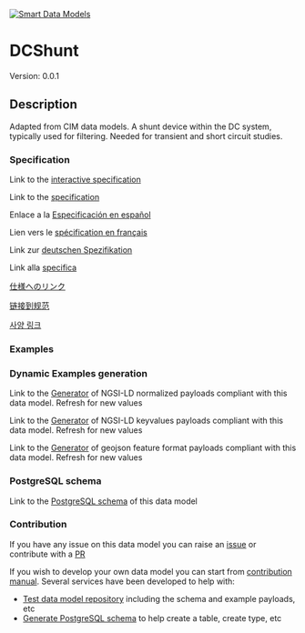 [![Smart Data Models](https://smartdatamodels.org/wp-content/uploads/2022/01/SmartDataModels_logo.png "Logo")](https://smartdatamodels.org)
# DCShunt
Version: 0.0.1

## Description 

Adapted from CIM data models. A shunt device within the DC system, typically used for filtering.  Needed for transient and short circuit studies.
### Specification

Link to the [interactive specification](https://swagger.lab.fiware.org/?url=https://smart-data-models.github.io/dataModel.EnergyCIM/DCShunt/swagger.yaml)

Link to the [specification](https://github.com/smart-data-models/dataModel.EnergyCIM/blob/master/DCShunt/doc/spec.md)

Enlace a la [Especificación en español](https://github.com/smart-data-models/dataModel.EnergyCIM/blob/master/DCShunt/doc/spec_ES.md)

Lien vers le [spécification en français](https://github.com/smart-data-models/dataModel.EnergyCIM/blob/master/DCShunt/doc/spec_FR.md)

Link zur [deutschen Spezifikation](https://github.com/smart-data-models/dataModel.EnergyCIM/blob/master/DCShunt/doc/spec_DE.md)

Link alla [specifica](https://github.com/smart-data-models/dataModel.EnergyCIM/blob/master/DCShunt/doc/spec_IT.md)

[仕様へのリンク](https://github.com/smart-data-models/dataModel.EnergyCIM/blob/master/DCShunt/doc/spec_JA.md)

[链接到规范](https://github.com/smart-data-models/dataModel.EnergyCIM/blob/master/DCShunt/doc/spec_ZH.md)

[사양 링크](https://github.com/smart-data-models/dataModel.EnergyCIM/blob/master/DCShunt/doc/spec_KO.md)
### Examples
### Dynamic Examples generation

Link to the [Generator](https://smartdatamodels.org/extra/ngsi-ld_generator.php?schemaUrl=https://raw.githubusercontent.com/smart-data-models/dataModel.EnergyCIM/master/DCShunt/schema.json&email=info@smartdatamodels.org) of NGSI-LD normalized payloads compliant with this data model. Refresh for new values

Link to the [Generator](https://smartdatamodels.org/extra/ngsi-ld_generator_keyvalues.php?schemaUrl=https://raw.githubusercontent.com/smart-data-models/dataModel.EnergyCIM/master/DCShunt/schema.json&email=info@smartdatamodels.org) of NGSI-LD keyvalues payloads compliant with this data model. Refresh for new values

Link to the [Generator](https://smartdatamodels.org/extra/geojson_features_generator.php?schemaUrl=https://raw.githubusercontent.com/smart-data-models/dataModel.EnergyCIM/master/DCShunt/schema.json&email=info@smartdatamodels.org) of geojson feature format payloads compliant with this data model. Refresh for new values
### PostgreSQL schema

Link to the [PostgreSQL schema](https://github.com/smart-data-models/dataModel.EnergyCIM/blob/master/DCShunt/schema.sql) of this data model
### Contribution

 If you have any issue on this data model you can raise an [issue](https://github.com/smart-data-models/dataModel.EnergyCIM/issues)  or contribute with a [PR](https://github.com/smart-data-models/dataModel.EnergyCIM/pulls)

 If you wish to develop your own data model you can start from [contribution manual](https://bit.ly/contribution_manual). Several services have been developed to help with: 
 - [Test data model repository](https://smartdatamodels.org/index.php/data-models-contribution-api/) including the schema and example payloads, etc
 - [Generate PostgreSQL schema](https://smartdatamodels.org/index.php/sql-service/) to help create a table, create type, etc